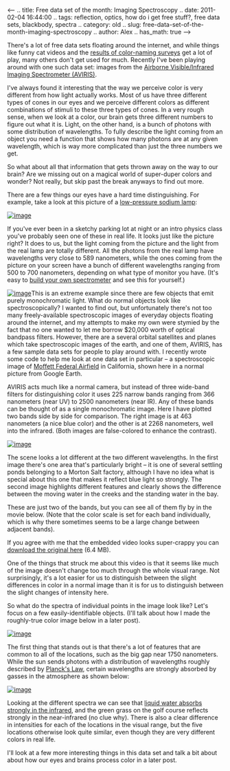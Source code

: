 <--
.. title: Free data set of the month:  Imaging Spectroscopy
.. date: 2011-02-04 16:44:00
.. tags: reflection, optics, how do i get free stuff?, free data sets, blackbody, spectra
.. category: old
.. slug: free-data-set-of-the-month-imaging-spectroscopy
.. author: Alex
.. has_math: true
-->


There's a lot of free data sets floating around the internet, and while
things like funny cat videos and the [results of color-naming
surveys](http://blog.xkcd.com/2010/05/03/color-survey-results/) get a
lot of play, many others don't get used for much. Recently I've been
playing around with one such data set: images from the [Airborne
Visible/Infrared Imaging Spectrometer
(AVIRIS)](http://aviris.jpl.nasa.gov/).

I've always found it interesting that the way we perceive color is very
different from how light actually works. Most of us have three different
types of cones in our eyes and we perceive different colors as different
combinations of stimuli to these three types of cones. In a very rough
sense, when we look at a color, our brain gets three different numbers
to figure out what it is. Light, on the other hand, is a bunch of
photons with some distribution of wavelengths. To fully describe the
light coming from an object you need a function that shows how many
photons are at any given wavelength, which is way more complicated than
just the three numbers we get.

So what about all that information that gets thrown away on the way to
our brain? Are we missing out on a magical world of super-duper colors
and wonder? Not really, but skip past the break anyways to find out
more.

There are a few things our eyes have a hard time distinguishing. For
example, take a look at this picture of a [low-pressure sodium
lamp](http://en.wikipedia.org/wiki/Sodium-vapor_lamp#Low_pressure_sodium):

[![image](http://2.bp.blogspot.com/_f2jEPVoC9C4/TUx02kW16bI/AAAAAAAABI0/vonaPzNiAag/s320/LPS_Lamp_35W_running.jpg)](http://commons.wikimedia.org/wiki/File:LPS_Lamp_35W_running.jpg)

If you've ever been in a sketchy parking lot at night or an intro
physics class you've probably seen one of these in real life. It looks
just like the picture right? It does to us, but the light coming from
the picture and the light from the real lamp are totally different. All
the photons from the real lamp have wavelengths very close to 589
nanometers, while the ones coming from the picture on your screen have a
bunch of different wavelengths ranging from 500 to 700 nanometers,
depending on what type of monitor you have. (It's easy to [build your
own
spectrometer](http://www.cs.cmu.edu/%7Ezhuxj/astro/html/spectrometer.html)
and see this for yourself.)

[![image](http://4.bp.blogspot.com/_f2jEPVoC9C4/TUx1kWr0ZpI/AAAAAAAABI8/K7RQ-Qzxa50/s400/Moffett%2BField%2BCrop.jpg)](http://maps.google.com/maps?gl=us&ie=UTF8&ll=37.432068,-122.017937&spn=0.196834,0.308647&t=h&z=12)This
is an extreme example since there are few objects that emit purely
monochromatic light. What do normal objects look like spectroscopically?
I wanted to find out, but unfortunately there's not too many
freely-available spectroscopic images of everyday objects floating
around the internet, and my attempts to make my own were stymied by the
fact that no one wanted to let me borrow $20,000 worth of optical
bandpass filters. However, there are a several orbital satellites and
planes which take spectroscopic images of the earth, and one of them,
AVIRIS, has a few sample data sets for people to play around with. I
recently wrote some code to help me look at one data set in particular –
a spectroscopic image of [Moffett Federal
Airfield](http://en.wikipedia.org/wiki/Moffett_Federal_Airfield) in
California, shown here in a normal picture from Google Earth.

AVIRIS acts much like a normal camera, but instead of three wide-band
filters for distinguishing color it uses 225 narrow bands ranging from
366 nanometers (near UV) to 2500 nanometers (near IR). Any of these
bands can be thought of as a single monochromatic image. Here I have
plotted two bands side by side for comparison. The right image is at 463
nanometers (a nice blue color) and the other is at 2268 nanometers, well
into the infrared. (Both images are false-colored to enhance the
contrast).

[![image](http://3.bp.blogspot.com/_f2jEPVoC9C4/TUx2M29FDwI/AAAAAAAABJE/lSUTxxI4ZFw/s400/Img10and200withInsets.png)](http://3.bp.blogspot.com/_f2jEPVoC9C4/TUx2M29FDwI/AAAAAAAABJE/lSUTxxI4ZFw/s1600/Img10and200withInsets.png)

The scene looks a lot different at the two different wavelengths. In the
first image there's one area that's particularly bright – it is one of
several settling ponds belonging to a Morton Salt factory, although I
have no idea what is special about this one that makes it reflect blue
light so strongly. The second image highlights different features and
clearly shows the difference between the moving water in the creeks and
the standing water in the bay.

These are just two of the bands, but you can see all of them fly by in
the movie below. (Note that the color scale is set for each band
individually, which is why there sometimes seems to be a large change
between adjacent bands).

If you agree with me that the embedded video looks super-crappy you can
[download the original
here](http://gotfork.net/virtuosi/VariableGain.avi) (6.4 MB).

One of the things that struck me about this video is that it seems like
much of the image doesn't change too much through the whole visual
range. Not surprisingly, it's a lot easier for us to distinguish between
the slight differences in color in a normal image than it is for us to
distinguish between the slight changes of intensity here.

So what do the spectra of individual points in the image look like?
Let's focus on a few easily-identifiable objects. (I'll talk about how I
made the roughly-true color image below in a later post).

[![image](http://1.bp.blogspot.com/_f2jEPVoC9C4/TUx7dCumIAI/AAAAAAAABJk/9b8gXeMkqg4/s400/FiveLocMapCombo.png)](http://1.bp.blogspot.com/_f2jEPVoC9C4/TUx7dCumIAI/AAAAAAAABJk/9b8gXeMkqg4/s1600/FiveLocMapCombo.png)

The first thing that stands out is that there's a lot of features that
are common to all of the locations, such as the big gap near 1750
nanometers. While the sun sends photons with a distribution of
wavelengths roughly described by [Planck's
Law](http://en.wikipedia.org/wiki/Planck%27s_law), certain wavelengths
are strongly absorbed by gasses in the atmosphere as shown below:

[![image](http://upload.wikimedia.org/wikipedia/commons/4/4c/Solar_Spectrum.png)](http://commons.wikimedia.org/wiki/File:Solar_Spectrum.png)

Looking at the different spectra we can see that [liquid water absorbs
strongly in the
infrared](http://en.wikipedia.org/wiki/Electromagnetic_absorption_by_water),
and the green grass on the golf course reflects strongly in the
near-infrared (no clue why). There is also a clear difference in
intensities for each of the locations in the visual range, but the five
locations otherwise look quite similar, even though they are very
different colors in real life.

I'll look at a few more interesting things in this data set and talk a
bit about about how our eyes and brains process color in a later post.
